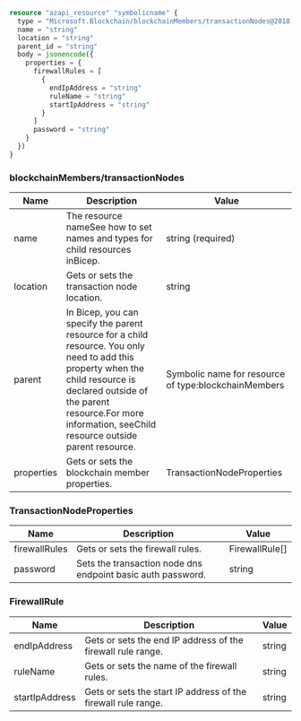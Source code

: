 ```terraform
resource "azapi_resource" "symbolicname" {
  type = "Microsoft.Blockchain/blockchainMembers/transactionNodes@2018-06-01-preview"
  name = "string"
  location = "string"
  parent_id = "string"
  body = jsonencode({
    properties = {
      firewallRules = [
        {
          endIpAddress = "string"
          ruleName = "string"
          startIpAddress = "string"
        }
      ]
      password = "string"
    }
  })
}

```

### blockchainMembers/transactionNodes

| Name | Description | Value |
|-|-|-|
| name | The resource nameSee how to set names and types for child resources inBicep. | string (required) |
| location | Gets or sets the transaction node location. | string |
| parent | In Bicep, you can specify the parent resource for a child resource. You only need to add this property when the child resource is declared outside of the parent resource.For more information, seeChild resource outside parent resource. | Symbolic name for resource of type:blockchainMembers |
| properties | Gets or sets the blockchain member properties. | TransactionNodeProperties |


### TransactionNodeProperties

| Name | Description | Value |
|-|-|-|
| firewallRules | Gets or sets the firewall rules. | FirewallRule[] |
| password | Sets the transaction node dns endpoint basic auth password. | string |


### FirewallRule

| Name | Description | Value |
|-|-|-|
| endIpAddress | Gets or sets the end IP address of the firewall rule range. | string |
| ruleName | Gets or sets the name of the firewall rules. | string |
| startIpAddress | Gets or sets the start IP address of the firewall rule range. | string |


